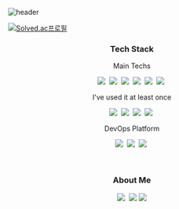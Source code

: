 ![header](https://capsule-render.vercel.app/api?type=soft&color=auto&height=300&section=header&text=JangMinJong&fontSize=60&animation=twinkling)

[![Solved.ac프로필](http://mazassumnida.wtf/api/v2/generate_badge?boj=wkdalswhd94)](https://solved.ac/wkdalswhd94) 

<h3 align="center">Tech Stack</h3>

<p align="center"> Main Techs </p>

<p align="center">
  <img src="https://img.shields.io/badge/Android Studio-3DDC84?style=flat-square&logo=Android Studio&logoColor=white"/></a>&nbsp
  <img src="https://img.shields.io/badge/Android-3DDC84?style=flat-square&logo=Android&logoColor=white"/></a>&nbsp
  <img src="https://img.shields.io/badge/JetPack-3DDC84?style=flat-square&logo=Android&logoColor=white"/></a>&nbsp
  <img src="https://img.shields.io/badge/Kotlin-7F52FF?style=flat-square&logo=Kotlin&logoColor=white"/></a>&nbsp
  <img src="https://img.shields.io/badge/Java-007396?style=flat-square&logo=Java&logoColor=white"/></a>&nbsp
  <img src="https://img.shields.io/badge/Git-F05032?style=flat-square&logo=Git&logoColor=white"/></a>&nbsp
</p>

<p align="center"> I've used it at least once </p>

<p align="center">
  <img src="https://img.shields.io/badge/Swift-F05138?style=flat-square&logo=Swift&logoColor=white"/></a>&nbsp
  <img src="https://img.shields.io/badge/XCode-147EFB?style=flat-square&logo=XCode&logoColor=white"/></a>&nbsp
  <img src="https://img.shields.io/badge/SpringBoot-6DB33F?style=flat-square&logo=SpringBoot&logoColor=white"/></a>&nbsp
  <img src="https://img.shields.io/badge/IntelliJ-000000?style=flat-square&logo=IntelliJ IDEA&logoColor=white"/></a>&nbsp

</p>

<p align="center"> DevOps Platform</p>

<p align="center">
  <img src="https://img.shields.io/badge/Bitbucket-0052CC?style=flat-square&logo=Bitbucket&logoColor=white"/></a>&nbsp
  <img src="https://img.shields.io/badge/GitLab-FC6D26?style=flat-square&logo=GitLab&logoColor=white"/></a>&nbsp
  <img src="https://img.shields.io/badge/GitHub-181717?style=flat-square&logo=GitHub&logoColor=white"/></a>&nbsp
</p>
<br>

<h3 align="center">About Me</h3>
<p align="center">
  <a href="https://alswhddl10.tistory.com/"><img src="https://img.shields.io/badge/Tistory-000000?style=flat-square&logo=Tistory&logoColor=white&link=https://alswhddl10.tistory.com/"/></a>&nbsp
  <a href="alswhddl10@naver.com"><img src="https://img.shields.io/badge/Gmail-d14836?style=flat-square&logo=Gmail&logoColor=white&link=alswhddl10@naver.com"/></a>
  <a href="https://hits.seeyoufarm.com"><img src="https://hits.seeyoufarm.com/api/count/incr/badge.svg?url=https%3A%2F%2Fgithub.com%2FmjJang94&count_bg=%230069FF&title_bg=%23028BFF&icon=&icon_color=%23E7E7E7&title=hits&edge_flat=false"/></a>
</p>
<br>

